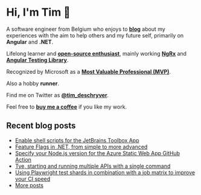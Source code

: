 # Hi, I'm Tim 👋

A software engineer from Belgium who enjoys to **[blog](https://timdeschryver.dev/blog)** about
my experiences with the aim to help others and my future self, primarily on
**Angular** and **.NET**.

Lifelong learner and **[open-source enthusiast](https://github.com/timdeschryver)**, mainly working **[NgRx](https://ngrx.io/)** and **[Angular Testing Library](https://testing-library.com/docs/angular-testing-library/)**.

Recognized by Microsoft as a **[Most Valuable Professional (MVP)](https://mvp.microsoft.com/en-us/PublicProfile/5004452?fullName=Tim%20Deschryver)**.

Also a hobby **runner**.

Find me on Twitter as **[@tim_deschryver](https://timdeschryver.dev/twitter)**.

Feel free to **[buy me a coffee](https://ko-fi.com/timdeschryver)** if you like my work.

<!-- prettier-ignore-start -->
<!-- BLOG:START -->

## Recent blog posts

- [Enable shell scripts for the JetBrains Toolbox App](https://timdeschryver.dev/blog/enable-shell-scripts-for-the-jetbrains-toolbox-app)
- [Feature Flags in .NET, from simple to more advanced](https://timdeschryver.dev/blog/feature-flags-in-net-from-simple-to-more-advanced)
- [Specify your Node.js version for the Azure Static Web App GitHub Action](https://timdeschryver.dev/blog/specify-your-nodejs-version-for-the-azure-static-web-app-github-action)
- [Tye, starting and running multiple APIs with a single command](https://timdeschryver.dev/blog/tye-starting-and-running-multiple-apis-with-a-single-command)
- [Using Playwright test shards in combination with a job matrix to improve your CI speed](https://timdeschryver.dev/blog/using-playwright-test-shards-in-combination-with-a-job-matrix-to-improve-your-ci-speed)
- [More posts](https://timdeschryver.dev/blog)

<!-- BLOG:END -->
<!-- prettier-ignore-end -->
